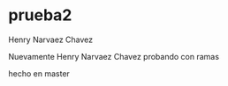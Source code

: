 # prueba2

Henry Narvaez Chavez


Nuevamente Henry Narvaez Chavez probando con ramas




hecho en master